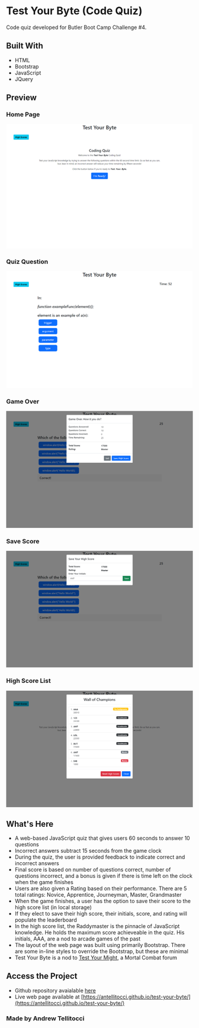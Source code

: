 # Test Your Byte (Code Quiz)

Code quiz developed for Butler Boot Camp Challenge #4.

## Built With

* HTML
* Bootstrap
* JavaScript
* JQuery

## Preview

### Home Page
<img src="https://raw.githubusercontent.com/antellitocci/test-your-byte/main/assets/images/test-your-byte-screen-home.png" alt="Test Your Byte Home Page"/>

### Quiz Question
<img src="https://raw.githubusercontent.com/antellitocci/test-your-byte/main/assets/images/test-your-byte-screen-question.png" alt="Test Your Byte Quiz Question"/>

### Game Over
<img src="https://raw.githubusercontent.com/antellitocci/test-your-byte/main/assets/images/test-your-byte-screen-gameover.png" alt="Test Your Byte Game Over"/>

### Save Score
<img src="https://raw.githubusercontent.com/antellitocci/test-your-byte/main/assets/images/test-your-byte-screen-save.png" alt="Test Your Byte Save Score"/>

### High Score List
<img src="https://raw.githubusercontent.com/antellitocci/test-your-byte/main/assets/images/test-your-byte-screen-champs.png" alt="Test Your Byte Wall of Champions"/>

## What's Here

* A web-based JavaScript quiz that gives users 60 seconds to answer 10 questions
* Incorrect answers subtract 15 seconds from the game clock
* During the quiz, the user is provided feedback to indicate correct and incorrect answers
* Final score is based on number of questions correct, number of questions incorrect, and a bonus is given if there is time left on the clock when the game finishes
* Users are also given a Rating based on their performance. There are 5 total ratings: Novice, Apprentice, Journeyman, Master, Grandmaster
* When the game finishes, a user has the option to save their score to the high score list (in local storage)
* If they elect to save their high score, their initials, score, and rating will populate the leaderboard
* In the high score list, the Raddymaster is the pinnacle of JavaScript knowledge. He holds the maximum score achieveable in the quiz. His initials, AAA, are a nod to arcade games of the past
* The layout of the web page was built using primarily Bootstrap. There are some in-line styles to override the Bootstrap, but these are minimal
* Test Your Byte is a nod to [Test Your Might](https://testyourmight.com/), a Mortal Combat forum

## Access the Project

* Github repository avaialable [here](https://github.com/antellitocci/test-your-byte)
* Live web page available at [https://antellitocci.github.io/test-your-byte/](https://antellitocci.github.io/test-your-byte/)

### Made by Andrew Tellitocci